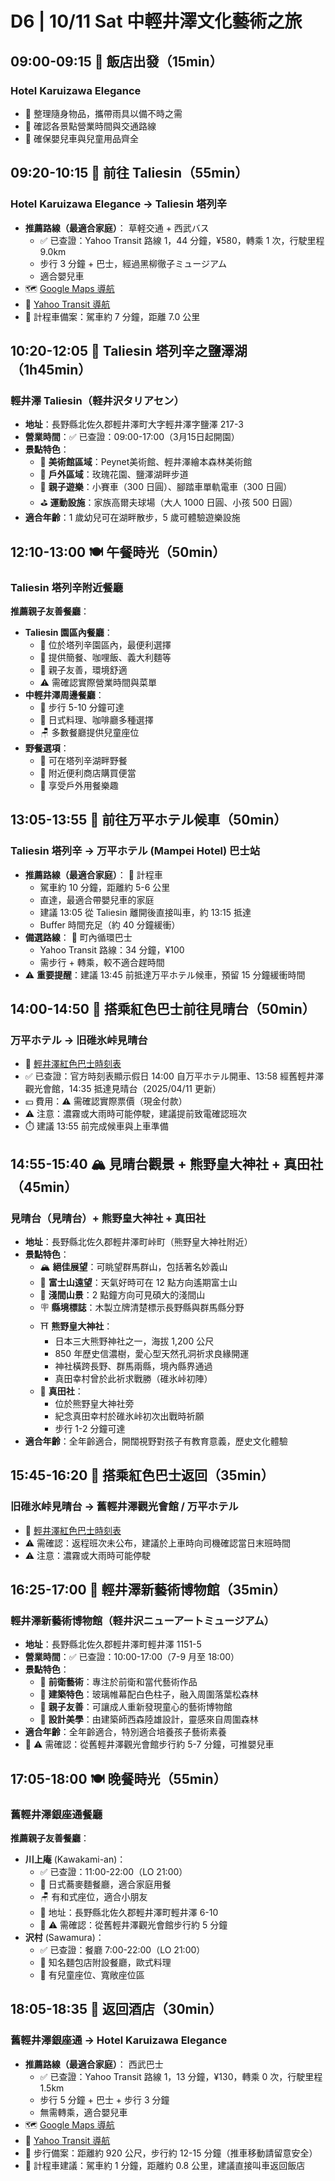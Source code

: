 # D6 | 10/11 Sat 中輕井澤文化藝術之旅

<!-- markdownlint-disable MD013 -->

## **09:00-09:15** 🏨 飯店出發（**15min**）

### Hotel Karuizawa Elegance

- 🧳 整理隨身物品，攜帶雨具以備不時之需
- 📱 確認各景點營業時間與交通路線
- 👶 確保嬰兒車與兒童用品齊全

## **09:20-10:15** 🚌 前往 Taliesin（**55min**）

### Hotel Karuizawa Elegance → Taliesin 塔列辛

- **推薦路線（最適合家庭）**： 草軽交通 + 西武バス
  - ✅ 已查證：Yahoo Transit 路線 1，44 分鐘，¥580，轉乘 1 次，行駛里程 9.0km
  - 步行 3 分鐘 + 巴士，經過黑柳徹子ミュージアム
  - 適合嬰兒車
- 🗺️ [Google Maps 導航](https://www.google.com/maps/dir/?api=1&origin=長野県北佐久郡軽井沢町大字軽井沢1314-29&destination=軽井沢タリアセン&travelmode=transit)
- 🚃 [Yahoo Transit 導航](https://transit.yahoo.co.jp/search/result?from=長野県北佐久郡軽井沢町大字軽井沢1314-29&to=軽井沢タリアセン&y=2025&m=10&d=11&hh=09&m1=2&m2=0&type=1&ticket=ic&expkind=1&userpass=1&ws=3&s=0&al=0&shin=1&ex=1&hb=1&lb=1&sr=0)
- 🚕 計程車備案：駕車約 7 分鐘，距離 7.0 公里

## **10:20-12:05** 🌲 Taliesin 塔列辛之鹽澤湖（**1h45min**）

### 輕井澤 Taliesin（軽井沢タリアセン）

- **地址**：長野縣北佐久郡輕井澤町大字輕井澤字鹽澤 217-3
- **營業時間**：✅ 已查證：09:00-17:00（3月15日起開園）
- **景點特色**：
  - 🎨 **美術館區域**：Peynet美術館、輕井澤繪本森林美術館
  - 🌹 **戶外區域**：玫瑰花園、鹽澤湖畔步道
  - 🚗 **親子遊樂**：小賽車（300 日圓）、腳踏車單軌電車（300 日圓）
  - ⛳ **運動設施**：家族高爾夫球場（大人 1000 日圓、小孩 500 日圓）
- **適合年齡**：1 歲幼兒可在湖畔散步，5 歲可體驗遊樂設施

## **12:10-13:00** 🍽️ 午餐時光（**50min**）

### Taliesin 塔列辛附近餐廳

**推薦親子友善餐廳**：

- **Taliesin 園區內餐廳**：
  - 📍 位於塔列辛園區內，最便利選擇
  - 🍱 提供簡餐、咖哩飯、義大利麵等
  - 👶 親子友善，環境舒適
  - ⚠️ 需確認實際營業時間與菜單
- **中輕井澤周邊餐廳**：
  - 🚶 步行 5-10 分鐘可達
  - 🍜 日式料理、咖啡廳多種選擇
  - 🪑 多數餐廳提供兒童座位
- **野餐選項**：
  - 🧺 可在塔列辛湖畔野餐
  - 🏪 附近便利商店購買便當
  - 🌳 享受戶外用餐樂趣

## **13:05-13:55** 🚕 前往万平ホテル候車（**50min**）

### Taliesin 塔列辛 → 万平ホテル (Mampei Hotel) 巴士站

- **推薦路線（最適合家庭）**： 🚕 計程車
  - 駕車約 10 分鐘，距離約 5-6 公里
  - 直達，最適合帶嬰兒車的家庭
  - 建議 13:05 從 Taliesin 離開後直接叫車，約 13:15 抵達
  - Buffer 時間充足（約 40 分鐘緩衝）
- **備選路線**： 🚌 町內循環巴士
  - Yahoo Transit 路線：34 分鐘，¥100
  - 需步行 + 轉乘，較不適合趕時間
- ⚠️ **重要提醒**：建議 13:45 前抵達万平ホテル候車，預留 15 分鐘緩衝時間

## **14:00-14:50** 🚌 搭乘紅色巴士前往見晴台（**50min**）

### 万平ホテル → 旧碓氷峠見晴台

- 🚌 [輕井澤紅色巴士時刻表](https://www.karuizawa-on.com/kkbc/)
- ✅ 已查證：官方時刻表顯示假日 14:00 自万平ホテル開車、13:58 經舊輕井澤觀光會館，14:35 抵達見晴台（2025/04/11 更新）
- 💴 費用：⚠️ 需確認實際票價（現金付款）
- ⚠️ 注意：濃霧或大雨時可能停駛，建議提前致電確認班次
- ⏱️ 建議 13:55 前完成候車與上車準備

## **14:55-15:40** 🏔️ 見晴台觀景 + 熊野皇大神社 + 真田社（**45min**）

### 見晴台（見晴台）+ 熊野皇大神社 + 真田社

- **地址**：長野縣北佐久郡輕井澤町峠町（熊野皇大神社附近）
- **景點特色**：
  - 🏔️ **絕佳展望**：可眺望群馬群山，包括著名妙義山
  - 🗻 **富士山遠望**：天氣好時可在 12 點方向遙期富士山
  - 🌄 **淺間山景**：2 點鐘方向可見碩大的淺間山
  - 🪧 **縣境標誌**：木製立牌清楚標示長野縣與群馬縣分野
  - ⛩️ **熊野皇大神社**：
    - 日本三大熊野神社之一，海拔 1,200 公尺
    - 850 年歷史信濃樹，愛心型天然孔洞祈求良緣開運
    - 神社橫跨長野、群馬兩縣，境內縣界通過
    - 真田幸村曾於此祈求戰勝（碓氷峠初陣）
  - 🏯 **真田社**：
    - 位於熊野皇大神社旁
    - 紀念真田幸村於碓氷峠初次出戰時祈願
    - 步行 1-2 分鐘可達
- **適合年齡**：全年齡適合，開闊視野對孩子有教育意義，歷史文化體驗

## **15:45-16:20** 🚌 搭乘紅色巴士返回（**35min**）

### 旧碓氷峠見晴台 → 舊輕井澤觀光會館 / 万平ホテル

- 🚌 [輕井澤紅色巴士時刻表](https://www.karuizawa-on.com/kkbc/)
- ⚠️ 需確認：返程班次未公布，建議於上車時向司機確認當日末班時間
- ⚠️ 注意：濃霧或大雨時可能停駛

## **16:25-17:00** 🎨 輕井澤新藝術博物館（**35min**）

### 輕井澤新藝術博物館（軽井沢ニューアートミュージアム）

- **地址**：長野縣北佐久郡輕井澤町輕井澤 1151-5
- **營業時間**：✅ 已查證：10:00-17:00（7-9 月至 18:00）
- **景點特色**：
  - 🎨 **前衛藝術**：專注於前衛和當代藝術作品
  - 🌲 **建築特色**：玻璃帷幕配白色柱子，融入周圍落葉松森林
  - 👶 **親子友善**：可讓成人重新發現童心的藝術博物館
  - 📸 **設計美學**：由建築師西森陸雄設計，靈感來自周圍森林
- **適合年齡**：全年齡適合，特別適合培養孩子藝術素養
- 🚶 ⚠️ 需確認：從舊輕井澤觀光會館步行約 5-7 分鐘，可推嬰兒車

## **17:05-18:00** 🍽️ 晚餐時光（**55min**）

### 舊輕井澤銀座通餐廳

**推薦親子友善餐廳**：

- **川上庵** (Kawakami-an)：
  - ✅ 已查證：11:00-22:00（LO 21:00）
  - 🍜 日式蕎麥麵餐廳，適合家庭用餐
  - 🪑 有和式座位，適合小朋友
  - 📍 地址：長野縣北佐久郡輕井澤町輕井澤 6-10
  - 🚶 ⚠️ 需確認：從舊輕井澤觀光會館步行約 5 分鐘
- **沢村** (Sawamura)：
  - ✅ 已查證：餐廳 7:00-22:00（LO 21:00）
  - 🍞 知名麵包店附設餐廳，歐式料理
  - 👶 有兒童座位、寬敞座位區

## **18:05-18:35** 🚗 返回酒店（**30min**）

### 舊輕井澤銀座通 → Hotel Karuizawa Elegance

- **推薦路線（最適合家庭）**： 西武巴士
  - ✅ 已查證：Yahoo Transit 路線 1，13 分鐘，¥130，轉乘 0 次，行駛里程 1.5km
  - 步行 5 分鐘 + 巴士 + 步行 3 分鐘
  - 無需轉乘，適合嬰兒車
- 🗺️ [Google Maps 導航](https://www.google.com/maps/dir/?api=1&origin=旧軽井沢銀座&destination=長野県北佐久郡軽井沢町大字軽井沢1314-29&travelmode=transit)
- 🚃 [Yahoo Transit 導航](https://transit.yahoo.co.jp/search/result?from=旧軽井沢銀座&to=長野県北佐久郡軽井沢町大字軽井沢1314-29&y=2025&m=10&d=11&hh=18&m1=1&m2=5&type=1&ticket=ic&expkind=1&userpass=1&ws=3&s=0&al=0&shin=1&ex=1&hb=1&lb=1&sr=0)
- 🚶 步行備案：距離約 920 公尺，步行約 12-15 分鐘（推車移動請留意安全）
- 🚕 計程車建議：駕車約 1 分鐘，距離約 0.8 公里，建議直接叫車返回飯店
